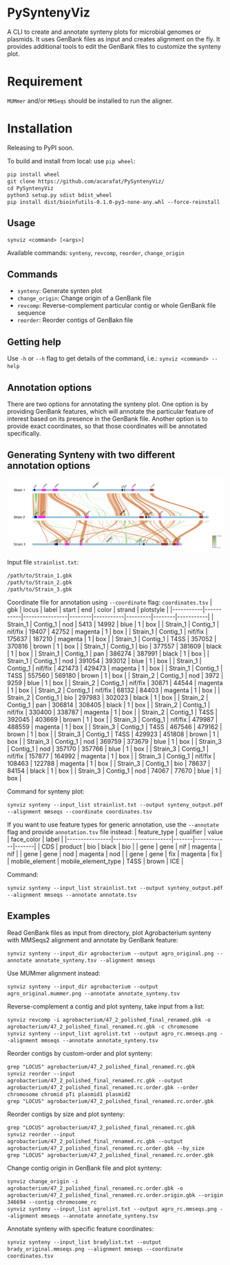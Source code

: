# PySyntenyViz
A CLI to create and annotate synteny plots for microbial genomes or plasmids. It uses GenBank files as input and creates alignment on the fly. It provides additional tools to edit the GenBank files to customize the synteny plot.


# Requirement
`MUMmer` and/or `MMSeqs` should be installed to run the aligner.

# Installation
Releasing to PyPI soon.

To build and install from local: use `pip wheel`:

```
pip install wheel
git clone https://github.com/acarafat/PySyntenyViz/
cd PySyntenyViz
python3 setup.py sdist bdist_wheel
pip install dist/bioinfutils-0.1.0-py3-none-any.whl --force-reinstall
```

## Usage
```
synviz <command> [<args>]
```
Available commands: `synteny`, `revcomp`, `reorder`, `change_origin`

## Commands
- `synteny`: Generate synten plot
- `change_origin`: Change origin of a GenBank file
- `revcomp`: Reverse-complement particular contig or whole GenBank file sequence
- `reorder`: Reorder contigs of GenBakn file

## Getting help
Use `-h` or `--h` flag to get details of the command, i.e.: `synviz <command> --help` 


## Annotation options
There are two options for annotating the synteny plot. One option is by providing GenBank features, which will annotate the particular feature of interest based on its presence in the GenBank file. Another option is to provide exact coordinates, so that those coordinates will be annotated specifically.

## Generating Synteny with two different annotation options

![alt text](synteny_coords.png "Synteny with annotation by custom coordinates")

Input file `strainlist.txt`:
```
/path/to/Strain_1.gbk
/path/to/Strain_2.gbk
/path/to/Strain_3.gbk
```

Coordinate file for annotation using `--coordinate` flag: `coordinates.tsv`
| gbk       | locus     | label          | start  | end       | color   | strand | plotstyle |
|-----------|-----------|----------------|--------|-----------|---------|--------|-----------|
| Strain_1  | Contig_1  | nod            | 5413   | 14992     | blue    | 1      | box       |
| Strain_1  | Contig_1  | nif/fix        | 19407  | 42752     | magenta | 1      | box       |
| Strain_1  | Contig_1  | nif/fix        | 175637 | 187210    | magenta | 1      | box       |
| Strain_1  | Contig_1  | T4SS           | 357052 | 370816    | brown   | 1      | box       |
| Strain_1  | Contig_1  | bio            | 377557 | 381609    | black   | 1      | box       |
| Strain_1  | Contig_1  | pan            | 386274 | 387991    | black   | 1      | box       |
| Strain_1  | Contig_1  | nod            | 391054 | 393012    | blue    | 1      | box       |
| Strain_1  | Contig_1  | nif/fix        | 421473 | 429473    | magenta | 1      | box       |
| Strain_1  | Contig_1  | T4SS           | 557560 | 569180    | brown   | 1      | box       |
| Strain_2  | Contig_1  | nod            | 3972   | 9259      | blue    | 1      | box       |
| Strain_2  | Contig_1  | nif/fix        | 30871  | 44544     | magenta | 1      | box       |
| Strain_2  | Contig_1  | nif/fix        | 68132  | 84403     | magenta | 1      | box       |
| Strain_2  | Contig_1  | bio            | 297983 | 302023    | black   | 1      | box       |
| Strain_2  | Contig_1  | pan            | 306814 | 308405    | black   | 1      | box       |
| Strain_2  | Contig_1  | nif/fix        | 330400 | 338787    | magenta | 1      | box       |
| Strain_2  | Contig_1  | T4SS           | 392045 | 403669    | brown   | 1      | box       |
| Strain_3  | Contig_1  | nif/fix        | 479987 | 488559    | magenta | 1      | box       |
| Strain_3  | Contig_1  | T4SS           | 467546 | 479162    | brown   | 1      | box       |
| Strain_3  | Contig_1  | T4SS           | 429923 | 451808    | brown   | 1      | box       |
| Strain_3  | Contig_1  | nod            | 369759 | 373679    | blue    | 1      | box       |
| Strain_3  | Contig_1  | nod            | 357170 | 357766    | blue    | 1      | box       |
| Strain_3  | Contig_1  | nif/fix        | 157877 | 164992    | magenta | 1      | box       |
| Strain_3  | Contig_1  | nif/fix        | 108463 | 122788    | magenta | 1      | box       |
| Strain_3  | Contig_1  | bio            | 78637  | 84154     | black   | 1      | box       |
| Strain_3  | Contig_1  | nod            | 74067  | 77670     | blue    | 1      | box       |

Command for synteny plot:
```
synviz synteny --input_list strainlist.txt --output synteny_output.pdf --alignment mmseqs --coordinate coordinates.tsv
```


If you want to use feature types for generic annotation, use the `--annotate` flag and provide `annotation.tsv` file instead:
| feature_type   | qualifier           | value | face_color | label |
|----------------|---------------------|-------|------------|-------|
| CDS            | product             | bio   | black      | bio   |
| gene           | gene                | nif   | magenta    | nif   |
| gene           | gene                | nod   | magenta    | nod   |
| gene           | gene                | fix   | magenta    | fix   |
| mobile_element | mobile_element_type | T4SS  | brown      | ICE   |

Command:
```
synviz synteny --input_list strainlist.txt --output synteny_output.pdf --alignment mmseqs --annotate annotate.tsv
```

## Examples
Read GenBank files as input from directory, plot Agrobacterium synteny with MMSeqs2 alignment and annotate by GenBank feature:
```
synviz synteny --input_dir agrobacterium --output agro_original.png --annotate annotate_synteny.tsv --alignment mmseqs
```

Use MUMmer alignment instead:
```
synviz synteny --input_dir agrobacterium --output agro_original.mummer.png --annotate annotate_synteny.tsv
```

Reverse-complement a contig and plot synteny, take input from a list:
```
synviz revcomp -i agrobacterium/47_2_polished_final_renamed.gbk -o agrobacterium/47_2_polished_final_renamed.rc.gbk -c chromosome
synviz synteny --input_list agrolist.txt --output agro_rc.mmseqs.png --alignment mmseqs --annotate annotate_synteny.tsv
```

Reorder contigs by custom-order and plot synteny:
```
grep "LOCUS" agrobacterium/47_2_polished_final_renamed.rc.gbk
synviz reorder --input agrobacterium/47_2_polished_final_renamed.rc.gbk --output agrobacterium/47_2_polished_final_renamed.rc.order.gbk --order chromosome chromid pTi plasmid1 plasmid2
grep "LOCUS" agrobacterium/47_2_polished_final_renamed.rc.order.gbk
```

Reorder contigs by size and plot synteny:
```
grep "LOCUS" agrobacterium/47_2_polished_final_renamed.rc.gbk
synviz reorder --input agrobacterium/47_2_polished_final_renamed.rc.gbk --output agrobacterium/47_2_polished_final_renamed.rc.order.gbk --by_size
grep "LOCUS" agrobacterium/47_2_polished_final_renamed.rc.order.gbk
```

Change contig origin in GenBank file and plot synteny:
```
synviz change_origin -i agrobacterium/47_2_polished_final_renamed.rc.order.gbk -o agrobacterium/47_2_polished_final_renamed.rc.order.origin.gbk --origin 346694 --contig chromosome_rc
synviz synteny --input_list agrolist.txt --output agro_rc.mmseqs.png --alignment mmseqs --annotate annotate_synteny.tsv
```

Annotate synteny with specific feature coordinates:
```
synviz synteny --input_list bradylist.txt --output brady_original.mmseqs.png --alignment mmseqs --coordinate coordinates.tsv
```
